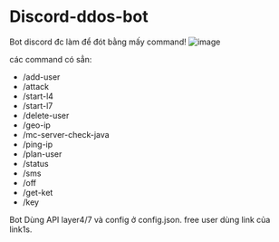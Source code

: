 # Discord-ddos-bot
Bot discord đc làm để đót bằng mấy command!
![image](https://github.com/user-attachments/assets/761f58c4-faa8-4d9c-b596-72684bbc09c6)

các command có sẳn: 
- /add-user
- /attack
- /start-l4
- /start-l7
- /delete-user
- /geo-ip
- /mc-server-check-java
- /ping-ip
- /plan-user
- /status
- /sms
- /off
- /get-ket
- /key

Bot Dùng API layer4/7 và config ở config.json. free user dùng link của link1s.
